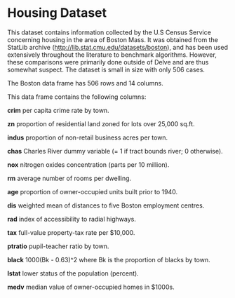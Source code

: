 # Housing Dataset

This dataset contains information collected by the U.S Census Service concerning housing in the area of Boston Mass. It was obtained from the StatLib archive (http://lib.stat.cmu.edu/datasets/boston), and has been used extensively throughout the literature to benchmark algorithms. However, these comparisons were primarily done outside of Delve and are thus somewhat suspect. The dataset is small in size with only 506 cases.

The Boston data frame has 506 rows and 14 columns.

This data frame contains the following columns:

**crim**
per capita crime rate by town.

**zn**
proportion of residential land zoned for lots over 25,000 sq.ft.

**indus**
proportion of non-retail business acres per town.

**chas**
Charles River dummy variable (= 1 if tract bounds river; 0 otherwise).

**nox**
nitrogen oxides concentration (parts per 10 million).

**rm**
average number of rooms per dwelling.

**age**
proportion of owner-occupied units built prior to 1940.

**dis**
weighted mean of distances to five Boston employment centres.

**rad**
index of accessibility to radial highways.

**tax**
full-value property-tax rate per \$10,000.

**ptratio**
pupil-teacher ratio by town.

**black**
1000(Bk - 0.63)^2 where Bk is the proportion of blacks by town.

**lstat**
lower status of the population (percent).

**medv**
median value of owner-occupied homes in \$1000s.

